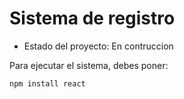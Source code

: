<h1> Sistema de registro</h1>

- Estado del proyecto: En contruccion

Para ejecutar el sistema, debes poner:

```npm install react```
